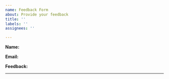 ```yaml
---
name: Feedback Form
about: Provide your feedback
title: ''
labels: ''
assignees: ''

---
```


**Name:**

**Email:**

**Feedback:**

---
